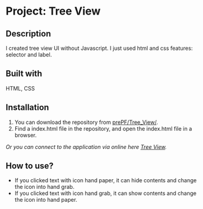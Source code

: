 # Project: Tree View

## Description

I created tree view UI without Javascript. I just used html and css features: selector and label.

## Built with

HTML, CSS

## Installation

1. You can download the repository from
[prePF/Tree_View/](https://github.com/leiachung41/prePF/tree/master/Tree_View/).
2. Find a index.html file in the repository, and open the index.html file in a browser.

*Or you can connect to the application via online here [Tree View](https://leiachung41.github.io/prePF/Tree_View/index.html).*

## How to use?

  - If you clicked text with icon hand paper, it can hide contents and change the icon into hand grab.
  - If you clicked text with icon hand grab, it can show contents and change the icon into hand paper.  
